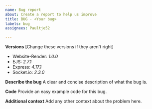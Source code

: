 ```yaml
---
name: Bug report
about: Create a report to help us improve
title: BUG - <Your bug>
labels: bug
assignees: Paultje52

---
```


**Versions**
[Change these versions if they aren't right]
* Website-Render: *1.0.0*
* EJS: *2.7.1*
* Express: *4.17.1*
* Socket.io: *2.3.0*

**Describe the bug**
A clear and concise description of what the bug is.

**Code**
Provide an easy example code for this bug. 

**Additional context**
Add any other context about the problem here.
